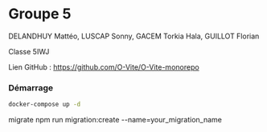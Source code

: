 # Groupe 5

DELANDHUY Mattéo, LUSCAP Sonny, GACEM Torkia Hala, GUILLOT Florian

Classe 5IWJ

Lien GitHub : https://github.com/O-Vite/O-Vite-monorepo

### Démarrage

```bash
docker-compose up -d

```

migrate
npm run migration:create --name=your_migration_name

